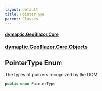 ```yaml
---
layout: default
title: PointerType
parent: Classes
---
```

#### [dymaptic.GeoBlazor.Core](index.html 'index')
### [dymaptic.GeoBlazor.Core.Objects](index.html#dymaptic.GeoBlazor.Core.Objects 'dymaptic.GeoBlazor.Core.Objects')

## PointerType Enum

The types of pointers recognized by the DOM

```csharp
public enum PointerType
```
